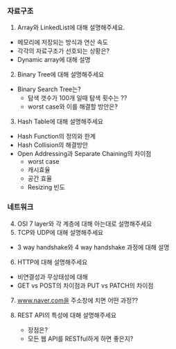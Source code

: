 ### 자료구조

1. Array와 LinkedList에 대해 설명해주세요.

- 메모리에 저장되는 방식과 연산 속도
- 각각의 자료구조가 선호되는 상황은?
- Dynamic array에 대해 설명

2. Binary Tree에 대해 설명해주세요

- Binary Search Tree는?
  - 탐색 갯수가 100개 일때 탐색 횟수는 ??
  - worst case와 이를 해결할 방안은?

3. Hash Table에 대해 설명해주세요

- Hash Function의 정의와 한계
- Hash Collision의 해결방안
- Open Addressing과 Separate Chaining의 차이점
  - worst case
  - 캐시효율
  - 공간 효율
  - Resizing 빈도

### 네트워크

4. OSI 7 layer와 각 계층에 대해 아는대로 설명해주세요
5. TCP와 UDP에 대해 설명해주세요

- 3 way handshake와 4 way handshake 과정에 대해 설명

6. HTTP에 대해 설명해주세요

- 비연결성과 무상태성에 대해
- GET vs POST의 차이점과 PUT vs PATCH의 차이점

7. www.naver.com을 주소창에 치면 어떤 과정??

8. REST API의 특성에 대해 설명해주세요
   - 장점은?
   - 모든 웹 API를 RESTful하게 하면 좋은지?
